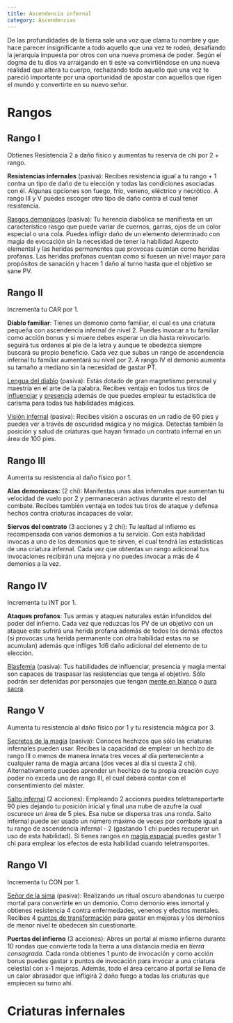 ```yaml
---
title: Ascendencia infernal
category: Ascendencias
---
```


De las profundidades de la tierra sale una voz que clama tu nombre y que hace parecer insignificante a todo aquello que una vez te rodeó, desafiando la jerarquía impuesta por otros con una nueva promesa de poder. Según el dogma de tu dios va arraigando en ti este va convirtiéndose en una nueva realidad que altera tu cuerpo, rechazando todo aquello que una vez te pareció importante por una oportunidad de apostar con aquellos que rigen el mundo y convertirte en su nuevo señor.

# Rangos

## Rango I

Obtienes Resistencia 2 a daño físico y aumentas tu reserva de chi por 2 + rango.

**Resistencias infernales** (pasiva): Recibes resistencia igual a tu rango + 1 contra un tipo de daño de tu elección y todas las condiciones asociadas con él. Algunas opciones son fuego, frío, veneno, eléctrico y necrótico. A rango III y V puedes escoger otro tipo de daño contra el cual tener resistencia.



<u>Rasgos demoníacos</u> (pasiva): Tu herencia diabólica se manifiesta en un característico rasgo que puede variar de cuernos, garras, ojos de un color especial o una cola. Puedes infligir daño de un elemento determinado con magia de evocación sin la necesidad de tener la habilidad Aspecto elemental y las heridas permanentes que provocas cuentan como heridas profanas. Las heridas profanas cuentan como si fuesen un nivel mayor para propósitos de sanación y hacen 1 daño al turno hasta que el objetivo se sane PV. 

## Rango II

Incrementa tu CAR por 1.

**Diablo familiar**: Tienes un demonio como familiar, el cual es una criatura pequeña con ascendencia infernal de nivel 2. Puedes invocar a tu familiar como acción bonus y si muere debes esperar un día hasta reinvocarlo. seguirá tus ordenes al pie de la letra y aunque te obedezca siempre buscará su propio beneficio. Cada vez que subas un rango de ascendencia infernal tu familiar aumentará su nivel por 2. A rango IV el demonio aumenta su tamaño a mediano sin la necesidad de gastar PT.

<u>Lengua del diablo</u> (pasiva): Estás dotado de gran magnetismo personal y maestría en el arte de la palabra. Recibes ventaja en todos tus tiros de [influenciar](https://raldamain.com/rules/Rangos/Social/influenciar.html) y [presencia](https://raldamain.com/rules/Rangos/Social/presencia.html) además de que puedes emplear tu estadística de carisma para todas tus habilidades mágicas.

<u>Visión infernal</u> (pasiva): Recibes visión a oscuras en un radio de 60 pies y puedes ver a través de oscuridad mágica y no mágica. Detectas también la posición y salud de criaturas que hayan firmado un contrato infernal en un área de 100 pies.

## Rango III		

Aumenta su resistencia al daño físico por 1.

**Alas demoniacas:** (2 chi): Manifestas unas alas infernales que aumentan tu velocidad de vuelo por 2 y permanecerán activas durante el resto del combate. Recibes también ventaja en todos tus tiros de ataque y defensa hechos contra criaturas incapaces de volar.

**Siervos del contrato** (3 acciones y 2 chi): Tu lealtad al infierno es recompensada con varios demonios a tu servicio. Con esta habilidad invocas a uno de los demonios que te sirven, el cual tendrá las estadísticas de una criatura infernal. Cada vez que obtentas un rango adicional tus invocaciones recibirán una mejora y no puedes invocar a más de 4 demonios a la vez.

## Rango IV

Incrementa tu INT por 1.

**Ataques profanos**: Tus armas y ataques naturales están infundidos del poder del infierno. Cada vez que reduzcas los PV de un objetivo con un ataque este sufrirá una herida profana además de todos los demás efectos (si provocas una herida permanente con otra habilidad estas no se acumulan) además que infliges 1d6 daño adicional del elemento de tu elección.

<u>Blasfemia</u> (pasiva): Tus habilidades de influenciar, presencia y magia mental son capaces de traspasar las resistencias que tenga el objetivo. Sólo podrán ser detenidas por personajes que tengan [mente en blanco](https://raldamain.com/rules/Rangos/Magia%20arcana/magia%20mental.html#rango-v) o [aura sacra](https://raldamain.com/rules/Rangos/Religi%C3%B3n/guerrero%20divino.html#rango-v).

## Rango  V

Aumenta tu resistencia al daño físico por 1 y tu resistencia mágica por 3.

<u>Secretos de la magia</u> (pasiva): Conoces hechizos que sólo las criaturas infernales pueden usar. Recibes la capacidad de emplear un hechizo de rango III o menos de manera innata tres veces al día perteneciente a cualquier rama de magia arcana (dos veces al día si cuesta 2 chi). Alternativamente puedes aprender un hechizo de tu propia creación cuyo poder no exceda uno de rango III, el cual deberá contar con el consentimiento del máster.

<u>Salto infernal</u> (2 acciones): Empleando 2 acciones puedes teletransportarte 90 pies dejando tu posición inicial y final una nube de azufre la cual oscurece un área de 5 pies. Esa nube se dispersa tras una ronda. Salto infernal puede ser usado un número máximo de veces por combate igual a tu rango de ascendencia infernal - 2 (gastando 1 chi puedes recuperar un uso de esta habilidad). Si tienes rangos en [magia espacial](https://raldamain.com/rules/Rangos/Magia%20arcana/magia%20espacial.html) puedes gastar 1 chi para emplear los efectos de esta habilidad cuando teletransportes.

## Rango VI

Incrementa tu CON por 1.

<u>Señor de la sima</u> (pasiva): Realizando un ritual oscuro abandonas tu cuerpo mortal para convertirte en un demonio. Como demonio eres inmortal y obtienes resistencia 4 contra enfermedades, venenos y efectos mentales. Recibes 4 [puntos de transformación](https://raldamain.com/rules/Reglas%20adicionales/crear%20criaturas.html#puntos-de-transformaci%C3%B3n) para gastar en mejoras y los demonios de menor nivel te obedecen sin cuestionarte.

**Puertas del infierno** (3 acciones): Abres un portal al mismo infierno durante 10 rondas que convierte toda la tierra a una distancia media en *tierra consagrada*. Cada ronda obtienes 1 punto de invocación y como acción bonus puedes gastar x puntos de invocación para invocar a una criatura celestial con x-1 mejoras. Además, todo el área cercano al portal se llena de un calor abrasador que infligirá 2 daño fuego a todas las criaturas que empiecen su turno ahí.

# Criaturas infernales

